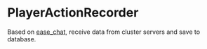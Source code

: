 # PlayerActionRecorder
Based on [ease_chat](https://github.com/EaseCation/ease_chat), receive data from cluster servers and save to database.
